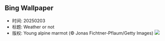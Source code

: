 ## Bing Wallpaper
- 时间: 20250203
- 标题: Weather or not
- 版权: Young alpine marmot (© Jonas Fichtner-Pflaum/Getty Images)
![](https://cn.bing.com/th?id=OHR.AustriaMarmot_EN-US0012248153_UHD.jpg&rf=LaDigue_UHD.jpg&pid=hp&w=3840&h=2160&rs=1&c=4)
